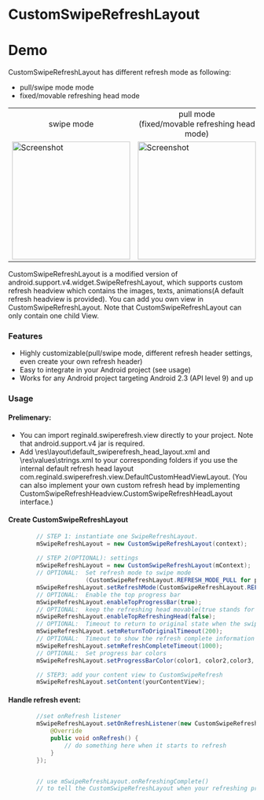 CustomSwipeRefreshLayout
========================

# Demo
CustomSwipeRefreshLayout has different refresh mode as following:
* pull/swipe mode mode 
* fixed/movable refreshing head mode

<table cellspacing="0" cellpadding="0" margin="0" style='border-collapse: collapse;'>
<tr><td align="center">swipe mode</td><td align="center">pull mode<br>(fixed/movable refreshing head mode)</td></tr>
<tr><td>
   <img src="https://raw.githubusercontent.com/xyxyLiu/SwipeRefreshLayout/master/website/swipe_mode.gif" width="240" alt="Screenshot"/>
   </td>
   <td>
   <img src="https://raw.githubusercontent.com/xyxyLiu/SwipeRefreshLayout/master/website/pull_mode.gif" width="240" alt="Screenshot"/>
   </td>
</tr>
</table>


CustomSwipeRefreshLayout is a modified version of android.support.v4.widget.SwipeRefreshLayout, which supports custom refresh headview which contains the images, texts, animations(A default refresh headview is provided). You can add you own view in CustomSwipeRefreshLayout. 
Note that CustomSwipeRefreshLayout can only contain one child View.  

### Features
* Highly customizable(pull/swipe mode, different refresh header settings, even create your own refresh header)
* Easy to integrate in your Android project (see usage)
* Works for any Android project targeting Android 2.3 (API level 9) and up

### Usage 


#### Prelimenary:
* You can import reginald.swiperefresh.view directly to your project. Note that android.support.v4 jar is required.
* Add \res\layout\default_swiperefresh_head_layout.xml and \res\values\strings.xml to 
your corresponding folders if you use the internal default refresh head layout              com.reginald.swiperefresh.view.DefaultCustomHeadViewLayout. (You can also implement your own custom refresh head by implementing CustomSwipeRefreshHeadview.CustomSwipeRefreshHeadLayout interface.)

#### Create CustomSwipeRefreshLayout
``` java
        // STEP 1: instantiate one SwipeRefreshLayout.
        mSwipeRefreshLayout = new CustomSwipeRefreshLayout(context);
        
        // STEP 2(OPTIONAL): settings
        mSwipeRefreshLayout = new CustomSwipeRefreshLayout(mContext);
        // OPTIONAL:  Set refresh mode to swipe mode
                      (CustomSwipeRefreshLayout.REFRESH_MODE_PULL for pull-to-refresh mode)
        mSwipeRefreshLayout.setRefreshMode(CustomSwipeRefreshLayout.REFRESH_MODE_SWIPE);
        // OPTIONAL:  Enable the top progress bar
        mSwipeRefreshLayout.enableTopProgressBar(true);
        // OPTIONAL:  keep the refreshing head movable(true stands for fixed) on the top
        mSwipeRefreshLayout.enableTopRefreshingHead(false);
        // OPTIONAL:  Timeout to return to original state when the swipe motion stay in the same position
        mSwipeRefreshLayout.setmReturnToOriginalTimeout(200);
        // OPTIONAL:  Timeout to show the refresh complete information on the refreshing head.
        mSwipeRefreshLayout.setmRefreshCompleteTimeout(1000);
        // OPTIONAL:  Set progress bar colors
        mSwipeRefreshLayout.setProgressBarColor(color1, color2,color3, color4);

        // STEP3: add your content view to CustomSwipeRefresh
        mSwipeRefreshLayout.setContent(yourContentView);
```

#### Handle refresh event:
``` java
        //set onRefresh listener
        mSwipeRefreshLayout.setOnRefreshListener(new CustomSwipeRefreshLayout.OnRefreshListener() {
            @Override
            public void onRefresh() {
                // do something here when it starts to refresh
            }
        });


        // use mSwipeRefreshLayout.onRefreshingComplete()
        // to tell the CustomSwipeRefreshLayout when your refreshing process is complete


```

